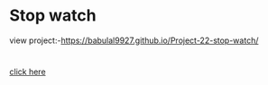 # Stop watch
view project:-https://babulal9927.github.io/Project-22-stop-watch/
#
[click here](https://babulal9927.github.io/Project-22-stop-watch/)
